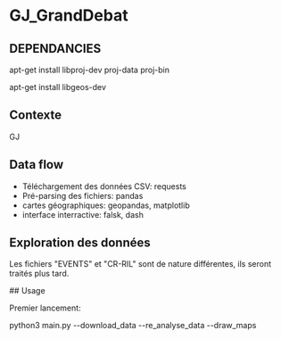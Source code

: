 # GJ_GrandDebat

## DEPENDANCIES

apt-get install libproj-dev proj-data proj-bin

apt-get install libgeos-dev

## Contexte

GJ

## Data flow

- Téléchargement des données CSV: requests
- Pré-parsing des fichiers: pandas
- cartes géographiques: geopandas, matplotlib
- interface interractive: falsk, dash


## Exploration des données

Les fichiers "EVENTS" et "CR-RIL" sont de nature différentes, ils seront traités plus tard.


## Usage

Premier lancement:

  python3 main.py --download_data --re_analyse_data --draw_maps
